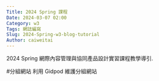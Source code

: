 ```yaml
---
Title: 2024 Spring 課程
Date: 2024-03-07 02:00
Category: w3
Tags: 網誌編寫
Slug: 2024-Spring-w3-blog-tutorial
Author: caiweitai
---
```


2024 Spring 網際內容管理與協同產品設計實習課程教學導引.

<!-- PELICAN_END_SUMMARY -->
#分組網站
利用 Gidpod 維護分組網站
